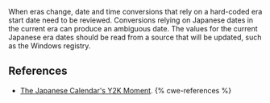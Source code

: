 When eras change, date and time conversions that rely on a hard-coded era start date need to be reviewed. Conversions relying on Japanese dates in the current era can produce an ambiguous date. The values for the current Japanese era dates should be read from a source that will be updated, such as the Windows registry.


## References
* [The Japanese Calendar's Y2K Moment](https://blogs.msdn.microsoft.com/shawnste/2018/04/12/the-japanese-calendars-y2k-moment/).
{% cwe-references %}
